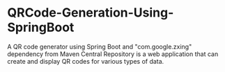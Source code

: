 # QRCode-Generation-Using-SpringBoot
A QR code generator using Spring Boot and "com.google.zxing" dependency from Maven Central Repository is a web application that can create and display QR codes for various types of data.

